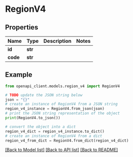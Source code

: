 # RegionV4


## Properties

Name | Type | Description | Notes
------------ | ------------- | ------------- | -------------
**id** | **str** |  | 
**code** | **str** |  | 

## Example

```python
from openapi_client.models.region_v4 import RegionV4

# TODO update the JSON string below
json = "{}"
# create an instance of RegionV4 from a JSON string
region_v4_instance = RegionV4.from_json(json)
# print the JSON string representation of the object
print(RegionV4.to_json())

# convert the object into a dict
region_v4_dict = region_v4_instance.to_dict()
# create an instance of RegionV4 from a dict
region_v4_from_dict = RegionV4.from_dict(region_v4_dict)
```
[[Back to Model list]](../README.md#documentation-for-models) [[Back to API list]](../README.md#documentation-for-api-endpoints) [[Back to README]](../README.md)


